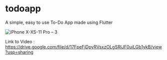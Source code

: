 # todoapp

A simple, easy to use To-Do App made using Flutter

![iPhone X-XS-11 Pro – 3](https://user-images.githubusercontent.com/43380701/89055007-5347ba00-d377-11ea-9db5-8974913ab1f8.png)

Link to Video : https://drive.google.com/file/d/17FpeFjDpyRVsxzOLgSRlJF0uiLGb1ykB/view?usp=sharing

